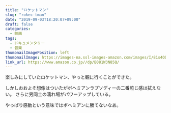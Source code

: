 ```yaml
---
title: "ロケットマン"
slug: "rokec-tman"
date: "2019-09-03T18:20:07+09:00"
draft: false
categories: 
  - 映画
tags:
  - ドキュメンタリー
  - 音楽
thumbnailImagePosition: left
thumbnailImage: https://images-na.ssl-images-amazon.com/images/I/81s4ODWRQtL._SX600_.jpg
link_url: https://www.amazon.co.jp//dp/B081W3N85Q/
---
```

楽しみにしていたロケットマン、やっと観に行くことができた。 
<!--more-->
しかしおおよそ想像はついたがボヘミアンラプソディーの二番煎じ感は拭えない。
さらに男同士の濡れ場がパワーアップしている。

やっぱり感動という意味ではボヘミアンに勝てないなあ。
